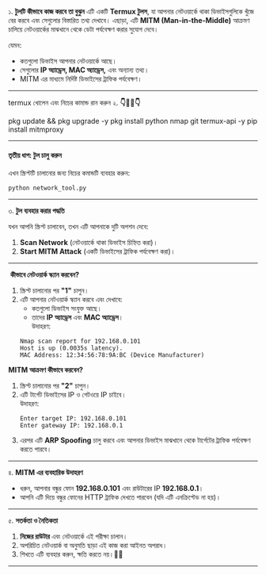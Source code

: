  ১. **টুলটি কীভাবে কাজ করবে তা বুঝুন**
এটি একটি **Termux টুলস**, যা আপনার নেটওয়ার্কে থাকা
ডিভাইসগুলিকে খুঁজে বের করবে এবং সেগুলোর বিস্তারিত তথ্য দেখাবে। 
এছাড়া, এটি **MITM (Man-in-the-Middle)** আক্রমণ চালিয়ে 
নেটওয়ার্কের মাঝখানে থেকে ডেটা পর্যবেক্ষণ করার সুযোগ দেবে।  

যেমন:
- কতগুলো ডিভাইস আপনার নেটওয়ার্কে আছে।
- সেগুলোর **IP অ্যাড্রেস, MAC অ্যাড্রেস,** এবং অন্যান্য তথ্য।
- MITM এর মাধ্যমে নির্দিষ্ট ডিভাইসের ট্রাফিক পর্যবেক্ষণ।

---

termux খোলেন এবং নিচের কামান্ড রান করুন
২. **👇🧑‍💻👇**

pkg update && pkg upgrade -y
pkg install python nmap git termux-api -y
pip install mitmproxy

---

#### **তৃতীয় ধাপ: টুল চালু করুন**  
এখন স্ক্রিপ্টটি চালানোর জন্য নিচের কমান্ডটি ব্যবহার করুন:  
```bash
python network_tool.py
```

---

 ৩. **টুল ব্যবহার করার পদ্ধতি**  

যখন আপনি স্ক্রিপ্ট চালাবেন, তখন এটি আপনাকে দুটি অপশন দেবে:  
1. **Scan Network** (নেটওয়ার্কে থাকা ডিভাইস চিহ্নিত করা)।  
2. **Start MITM Attack** (একটি ডিভাইসের ট্রাফিক পর্যবেক্ষণ করা)।

---

‌‌   **কীভাবে নেটওয়ার্ক স্ক্যান করবেন?**  
1. স্ক্রিপ্ট চালানোর পর **"1"** চাপুন।  
2. এটি আপনার নেটওয়ার্ক স্ক্যান করবে এবং দেখাবে:  
   - কতগুলো ডিভাইস সংযুক্ত আছে।  
   - তাদের **IP অ্যাড্রেস** এবং **MAC অ্যাড্রেস**।  
   উদাহরণ:
   ```
   Nmap scan report for 192.168.0.101
   Host is up (0.0035s latency).
   MAC Address: 12:34:56:78:9A:BC (Device Manufacturer)
   ```

  ‌**MITM আক্রমণ কীভাবে করবেন?**  
1. স্ক্রিপ্ট চালানোর পর **"2"** চাপুন।  
2. এটি টার্গেট ডিভাইসের IP ও গেটওয়ে IP চাইবে।  
   উদাহরণ:
   ```
   Enter target IP: 192.168.0.101
   Enter gateway IP: 192.168.0.1
   ```
3. এরপর এটি **ARP Spoofing** চালু করবে এবং আপনার ডিভাইস মাঝখানে থেকে টার্গেটের ট্রাফিক পর্যবেক্ষণ করতে পারবে।  

---

 ৪. **MITM এর ব্যবহারিক উদাহরণ**  
- ধরুন, আপনার বন্ধুর ফোন **192.168.0.101** এবং রাউটারের IP **192.168.0.1**।  
- আপনি এটি দিয়ে বন্ধুর ফোনের HTTP ট্রাফিক দেখতে পারবেন (যদি এটি এনক্রিপ্টেড না হয়)।

---

 ৫. **সতর্কতা ও নৈতিকতা**
1. **নিজের রাউটার** এবং নেটওয়ার্কে এই পরীক্ষা চালান।  
2. অপরিচিত নেটওয়ার্ক বা অনুমতি ছাড়া এই কাজ করা আইনত অপরাধ।  
3. শিখতে এটি ব্যবহার করুন, ক্ষতি করতে নয়।🧑‍💻

---

